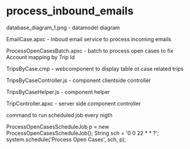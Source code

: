# process_inbound_emails


database_diagram_1.png - datamodel diagram

EmailCase.apxc - inboud email service to process incoming emails

ProcessOpenCasesBatch.apxc - batch to process open cases to fix Account mapping by Trip Id

TripsByCase.cmp - webcomponent to display table ot case related trips

TripsByCaseController.js - component clientside controller

TripsByCaseHelper.js - component helper

TripController.apxc - server side component controller

command to run scheduled job every nigth

ProcessOpenCasesScheduleJob p = new ProcessOpenCasesScheduleJob();
        String sch = '0 0 22 * * ?';
        system.schedule('Process Open Cases', sch, p);
